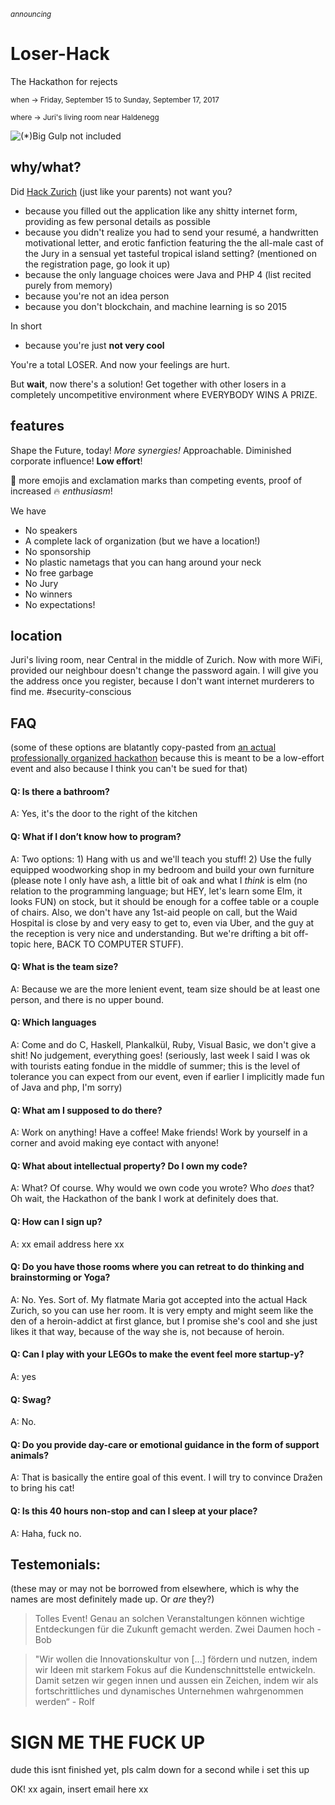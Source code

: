 <sub>_announcing_</sub>

# Loser-Hack
The Hackathon for rejects

<sub>when -> Friday, September 15 to Sunday, September 17, 2017</sub>

<sub>where -> Juri's living room near Haldenegg</sub>

![(*)Big Gulp not included](http://s3cf.recapguide.com/img/tv/35/1x4/Silicon-Valley-Season-1-Episode-4-2-9d72.jpg)

## why/what?

Did [Hack Zurich](http://hackzurich.com/) (just like your parents) not want you?

- because you filled out the application like any shitty internet form, providing as few personal details as possible
- because you didn't realize you had to send your resumé, a handwritten motivational letter, and erotic fanfiction featuring the the all-male cast of the Jury in a sensual yet tasteful tropical island setting? (mentioned on the registration page, go look it up)
- because the only language choices were Java and PHP 4 (list recited purely from memory)
- because you're not an idea person
- because you don't blockchain, and machine learning is so 2015

In short

- because you're just **not very cool**

You're a total LOSER. And now your feelings are hurt.

But **wait**, now there's a solution! Get together with other losers in a completely uncompetitive environment where EVERYBODY WINS A PRIZE.

## features

Shape the Future, today! _More synergies!_ Approachable. Diminished corporate influence! **Low effort**!

💯 more emojis and exclamation marks than competing events, proof of increased 🔥 _enthusiasm_!

We have

- No speakers
- A complete lack of organization (but we have a location!)
- No sponsorship
- No plastic nametags that you can hang around your neck
- No free garbage
- No Jury
- No winners
- No expectations!

## location

Juri's living room, near Central in the middle of Zurich. Now with more WiFi, provided our neighbour doesn't change the password again. I will give you the address once you register, because I don't want internet murderers to find me. \#security-conscious

## FAQ

(some of these options are blatantly copy-pasted from [an actual professionally organized hackathon](http://digitalfestival.ch/en/HACK/faq) because this is meant to be a low-effort event and also because I think you can't be sued for that)

#### Q: Is there a bathroom?
A: Yes, it's the door to the right of the kitchen

#### Q: What if I don’t know how to program?
A: Two options: 1) Hang with us and we'll teach you stuff! 2) Use the fully equipped woodworking shop in my bedroom and build your own furniture (please note I only have ash, a little bit of oak and what I _think_ is elm (no relation to the programming language; but HEY, let's learn some Elm, it looks FUN) on stock, but it should be enough for a coffee table or a couple of chairs. Also, we don't have any 1st-aid people on call, but the Waid Hospital is close by and very easy to get to, even via Uber, and the guy at the reception is very nice and understanding. But we're drifting a bit off-topic here, BACK TO COMPUTER STUFF).

#### Q: What is the team size?
A: Because we are the more lenient event, team size should be at least one person, and there is no upper bound.

#### Q: Which languages
A: Come and do C, Haskell, Plankalkül, Ruby, Visual Basic, we don't give a shit! No judgement, everything goes! (seriously, last week I said I was ok with tourists eating fondue in the middle of summer; this is the level of tolerance you can expect from our event, even if earlier I implicitly made fun of Java and php, I'm sorry)

#### Q: What am I supposed to do there?
A: Work on anything! Have a coffee! Make friends! Work by yourself in a corner and avoid making eye contact with anyone!

#### Q: What about intellectual property? Do I own my code?
A: What? Of course. Why would we own code you wrote? Who _does_ that? Oh wait, the Hackathon of the bank I work at definitely does that.

#### Q: How can I sign up?
A: xx email address here xx

#### Q: Do you have those rooms where you can retreat to do thinking and brainstorming or Yoga?
A: No. Yes. Sort of. My flatmate Maria got accepted into the actual Hack Zurich, so you can use her room. It is very empty and might seem like the den of a heroin-addict at first glance, but I promise she's cool and she just likes it that way, because of the way she is, not because of heroin.

#### Q: Can I play with your LEGOs to make the event feel more startup-y?
A: yes

#### Q: Swag?
A: No.

#### Q: Do you provide day-care or emotional guidance in the form of support animals?
A: That is basically the entire goal of this event. I will try to convince Dražen to bring his cat!

#### Q: Is this 40 hours non-stop and can I sleep at your place?
A: Haha, fuck no.

## Testemonials:

(these may or may not be borrowed from elsewhere, which is why the names are most definitely made up. Or _are_ they?)

> Tolles Event! Genau an solchen Veranstaltungen können wichtige Entdeckungen für die Zukunft gemacht werden. Zwei Daumen hoch
> \- Bob

> "Wir wollen die Innovationskultur von [...] fördern und nutzen, indem wir Ideen mit starkem Fokus auf die Kundenschnittstelle entwickeln. Damit setzen wir gegen innen und aussen ein Zeichen, indem wir als fortschrittliches und dynamisches Unternehmen wahrgenommen werden“
> \- Rolf

# SIGN ME THE FUCK UP

dude this isnt finished yet, pls calm down for a second while i set this up

OK! xx again, insert email here xx

